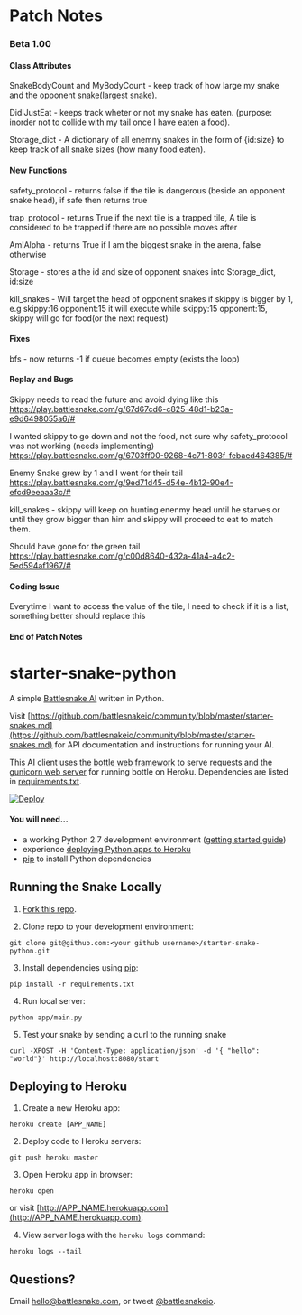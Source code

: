 # Patch Notes 

### Beta 1.00

#### Class Attributes

SnakeBodyCount and MyBodyCount - keep track of how large my snake and the opponent snake(largest snake).

DidIJustEat - keeps track wheter or not my snake has eaten. (purpose: inorder not to collide with my tail once I have eaten a food). 

Storage_dict - A dictionary of all enemny snakes in the form of {id:size} to keep track of all snake sizes (how many food eaten).

#### New Functions

safety_protocol - returns false if the tile is dangerous (beside an opponent snake head), if safe then returns true

trap_protocol - returns True if the next tile is a trapped tile, A tile is considered to be trapped if there are no possible moves after

AmIAlpha - returns True if I am the biggest snake in the arena, false otherwise

Storage - stores a the id and size of opponent snakes into Storage_dict, id:size

kill_snakes - Will target the head of opponent snakes if skippy is bigger by 1, e.g skippy:16 opponent:15 it will execute 
while skippy:15 opponent:15, skippy will go for food(or the next request)


#### Fixes

bfs - now returns -1 if queue becomes empty (exists the loop)


#### Replay and Bugs

Skippy needs to read the future and avoid dying like this
https://play.battlesnake.com/g/67d67cd6-c825-48d1-b23a-e9d6498055a6/#

I wanted skippy to go down and not the food, not sure why safety_protocol was not working (needs implementing)
https://play.battlesnake.com/g/6703ff00-9268-4c71-803f-febaed464385/#

Enemy Snake grew by 1 and I went for their tail
https://play.battlesnake.com/g/9ed71d45-d54e-4b12-90e4-efcd9eeaaa3c/#

kill_snakes - skippy will keep on hunting enenmy head until he starves or until they grow bigger than him 
and skippy will proceed to eat to match them. 

Should have gone for the green tail
https://play.battlesnake.com/g/c00d8640-432a-41a4-a4c2-5ed594af1967/#

#### Coding Issue

Everytime I want to access the value of the tile, I need to check if it is a list, something better should replace this

#### End of Patch Notes


# starter-snake-python

A simple [Battlesnake AI](http://battlesnake.io) written in Python. 

Visit [https://github.com/battlesnakeio/community/blob/master/starter-snakes.md](https://github.com/battlesnakeio/community/blob/master/starter-snakes.md) for API documentation and instructions for running your AI.

This AI client uses the [bottle web framework](http://bottlepy.org/docs/dev/index.html) to serve requests and the [gunicorn web server](http://gunicorn.org/) for running bottle on Heroku. Dependencies are listed in [requirements.txt](requirements.txt).

[![Deploy](https://www.herokucdn.com/deploy/button.png)](https://heroku.com/deploy)

#### You will need...

* a working Python 2.7 development environment ([getting started guide](http://hackercodex.com/guide/python-development-environment-on-mac-osx/))
* experience [deploying Python apps to Heroku](https://devcenter.heroku.com/articles/getting-started-with-python#introduction)
* [pip](https://pip.pypa.io/en/latest/installing.html) to install Python dependencies

## Running the Snake Locally

1) [Fork this repo](https://github.com/battlesnakeio/starter-snake-python/fork).

2) Clone repo to your development environment:
```
git clone git@github.com:<your github username>/starter-snake-python.git
```

3) Install dependencies using [pip](https://pip.pypa.io/en/latest/installing.html):
```
pip install -r requirements.txt
```

4) Run local server:
```
python app/main.py
```

5) Test your snake by sending a curl to the running snake
```
curl -XPOST -H 'Content-Type: application/json' -d '{ "hello": "world"}' http://localhost:8080/start
```

## Deploying to Heroku

1) Create a new Heroku app:
```
heroku create [APP_NAME]
```

2) Deploy code to Heroku servers:
```
git push heroku master
```

3) Open Heroku app in browser:
```
heroku open
```
or visit [http://APP_NAME.herokuapp.com](http://APP_NAME.herokuapp.com).

4) View server logs with the `heroku logs` command:
```
heroku logs --tail
```

## Questions?

Email [hello@battlesnake.com](mailto:hello@battlesnake.com), or tweet [@battlesnakeio](http://twitter.com/battlesnakeio).
